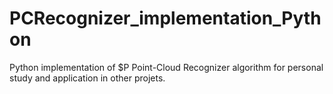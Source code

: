 # PCRecognizer_implementation_Python
Python implementation of $P Point-Cloud Recognizer algorithm for personal study and application in other projets.

